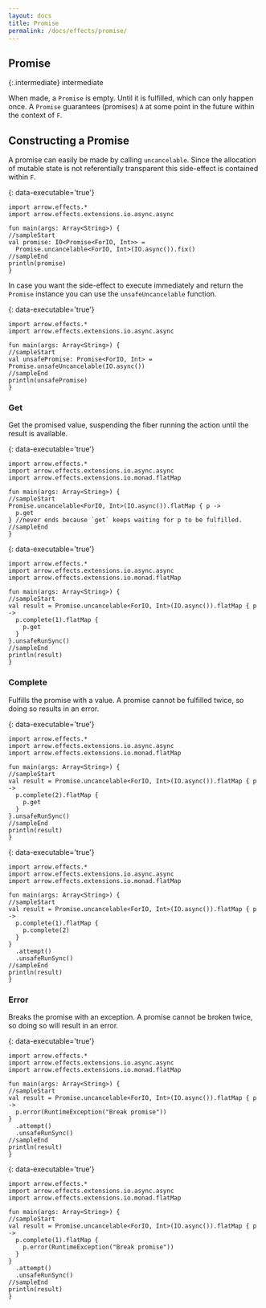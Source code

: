 ```yaml
---
layout: docs
title: Promise
permalink: /docs/effects/promise/
---
```


## Promise

{:.intermediate}
intermediate

When made, a `Promise` is empty. Until it is fulfilled, which can only happen once.
A `Promise` guarantees (promises) `A` at some point in the future within the context of `F`.

## Constructing a Promise

A promise can easily be made by calling `uncancelable`.
Since the allocation of mutable state is not referentially transparent this side-effect is contained within `F`.

{: data-executable='true'}
```kotlin:ank
import arrow.effects.*
import arrow.effects.extensions.io.async.async

fun main(args: Array<String>) {
//sampleStart
val promise: IO<Promise<ForIO, Int>> =
  Promise.uncancelable<ForIO, Int>(IO.async()).fix()
//sampleEnd
println(promise)
}
```

In case you want the side-effect to execute immediately and return the `Promise` instance you can use the `unsafeUncancelable` function.

{: data-executable='true'}
```kotlin:ank
import arrow.effects.*
import arrow.effects.extensions.io.async.async

fun main(args: Array<String>) {
//sampleStart
val unsafePromise: Promise<ForIO, Int> = Promise.unsafeUncancelable(IO.async())
//sampleEnd
println(unsafePromise)
}
```

### Get

Get the promised value, suspending the fiber running the action until the result is available.

{: data-executable='true'}
```kotlin:ank
import arrow.effects.*
import arrow.effects.extensions.io.async.async
import arrow.effects.extensions.io.monad.flatMap

fun main(args: Array<String>) {
//sampleStart
Promise.uncancelable<ForIO, Int>(IO.async()).flatMap { p ->
  p.get
} //never ends because `get` keeps waiting for p to be fulfilled.
//sampleEnd
}
```

{: data-executable='true'}
```kotlin:ank
import arrow.effects.*
import arrow.effects.extensions.io.async.async
import arrow.effects.extensions.io.monad.flatMap

fun main(args: Array<String>) {
//sampleStart
val result = Promise.uncancelable<ForIO, Int>(IO.async()).flatMap { p ->
  p.complete(1).flatMap {
    p.get
  }
}.unsafeRunSync()
//sampleEnd
println(result)
}
```

### Complete

Fulfills the promise with a value. A promise cannot be fulfilled twice, so doing so results in an error.

{: data-executable='true'}
```kotlin:ank
import arrow.effects.*
import arrow.effects.extensions.io.async.async
import arrow.effects.extensions.io.monad.flatMap

fun main(args: Array<String>) {
//sampleStart
val result = Promise.uncancelable<ForIO, Int>(IO.async()).flatMap { p ->
  p.complete(2).flatMap {
    p.get
  }
}.unsafeRunSync()
//sampleEnd
println(result)
}
```

{: data-executable='true'}
```kotlin:ank
import arrow.effects.*
import arrow.effects.extensions.io.async.async
import arrow.effects.extensions.io.monad.flatMap

fun main(args: Array<String>) {
//sampleStart
val result = Promise.uncancelable<ForIO, Int>(IO.async()).flatMap { p ->
  p.complete(1).flatMap {
    p.complete(2)
  }
}
  .attempt()
  .unsafeRunSync()
//sampleEnd
println(result)
}
```

### Error

Breaks the promise with an exception. A promise cannot be broken twice, so doing so will result in an error.

{: data-executable='true'}
```kotlin:ank
import arrow.effects.*
import arrow.effects.extensions.io.async.async
import arrow.effects.extensions.io.monad.flatMap

fun main(args: Array<String>) {
//sampleStart
val result = Promise.uncancelable<ForIO, Int>(IO.async()).flatMap { p ->
  p.error(RuntimeException("Break promise"))
}
  .attempt()
  .unsafeRunSync()
//sampleEnd
println(result)
}
```

{: data-executable='true'}
```kotlin:ank
import arrow.effects.*
import arrow.effects.extensions.io.async.async
import arrow.effects.extensions.io.monad.flatMap

fun main(args: Array<String>) {
//sampleStart
val result = Promise.uncancelable<ForIO, Int>(IO.async()).flatMap { p ->
  p.complete(1).flatMap {
    p.error(RuntimeException("Break promise"))
  }
}
  .attempt()
  .unsafeRunSync()
//sampleEnd
println(result)
}
```
